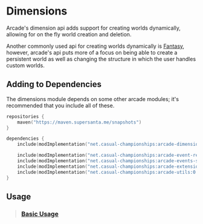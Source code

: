 # Dimensions

Arcade's dimension api adds support for creating worlds dynamically, allowing for
on the fly world creation and deletion.

Another commonly used api for creating worlds dynamically is [Fantasy](https://github.com/NucleoidMC/fantasy),
however, arcade's api puts more of a focus on being able to create a persistent world
as well as changing the structure in which the user handles custom worlds.

## Adding to Dependencies

The dimensions module depends on some other arcade modules; it's recommended that you
include all of these.

```kts
repositories {
    maven("https://maven.supersanta.me/snapshots")
}

dependencies {
    include(modImplementation("net.casual-championships:arcade-dimensions:0.4.0-alpha.7+1.21.4")!!)

    include(modImplementation("net.casual-championships:arcade-event-registry:0.4.0-alpha.7+1.21.4")!!)
    include(modImplementation("net.casual-championships:arcade-events-server:0.4.0-alpha.7+1.21.4")!!)
    include(modImplementation("net.casual-championships:arcade-extensions:0.4.0-alpha.7+1.21.4")!!)
    include(modImplementation("net.casual-championships:arcade-utils:0.4.0-alpha.7+1.21.4")!!)
}
```

## Usage

> ### [Basic Usage](basic-usage.md)